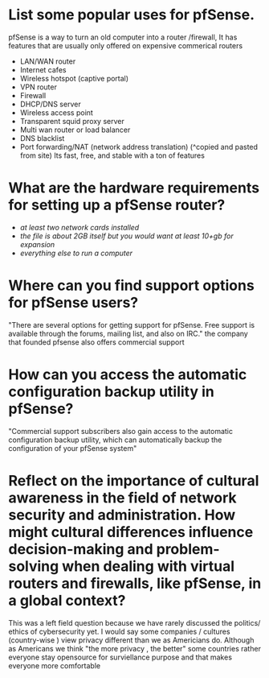 # List some popular uses for pfSense.
pfSense is a way to turn an old computer into a router /firewall, It has features that are usually only offered on expensive commerical routers 
- LAN/WAN router
- Internet cafes
- Wireless hotspot (captive portal)
- VPN router
- Firewall
- DHCP/DNS server
- Wireless access point
- Transparent squid proxy server
- Multi wan router or load balancer
- DNS blacklist
- Port forwarding/NAT (network address translation)
(^copied and pasted from site)
Its fast, free, and stable with a ton of features
# What are the hardware requirements for setting up a pfSense router?
- *at least two network cards installed*
- *the file is about 2GB itself but you would want at least 10+gb for expansion*
- *everything else to run a computer*

# Where can you find support options for pfSense users?
"There are several options for getting support for pfSense. Free support is available through the forums, mailing list, and also on IRC." 
the company that founded pfsense also offers commercial support 
# How can you access the automatic configuration backup utility in pfSense?
"Commercial support subscribers also gain access to the automatic configuration backup utility, which can automatically backup the configuration of your pfSense system"

# Reflect on the importance of cultural awareness in the field of network security and administration. How might cultural differences influence decision-making and problem-solving when dealing with virtual routers and firewalls, like pfSense, in a global context?

This was a left field question because we have rarely discussed the politics/ ethics of cybersecurity yet. I would say some companies / cultures (country-wise ) view privacy different than we as Americians do. Although as Americans we think "the more privacy , the better" some countries rather everyone stay opensource for surviellance purpose and that makes everyone more comfortable